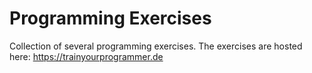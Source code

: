 # Programming Exercises
Collection of several programming exercises. The exercises are hosted here: https://trainyourprogrammer.de
